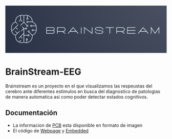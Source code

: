 ![](imagenes/Logo-tipografia.PNG)

# BrainStream-EEG
Brainstream es un proyecto en el que visualizamos las respeustas del cerebro ante diferentes estimulos en busca del diagnostico de patologias de manera automatica asi como poder detectar estados cognitivos.
## Documentación

- La informacion de [PCB](/Hardware) esta disponible en formato de imagen
- El código de [Webpage](/Webpage) y [Embedded](/Esp32_code)
